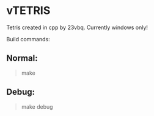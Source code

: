 # vTETRIS

Tetris created in cpp by 23vbq.
Currently windows only!

Build commands:
## Normal:
> make
## Debug:
> make debug

